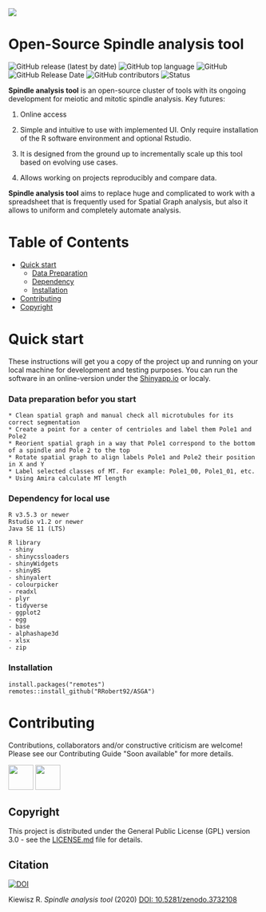 <img src="https://github.com/RRobert92/ASGA/blob/master/ASGA_dev/img/asga%20baner.png">

# Open-Source Spindle analysis tool
![GitHub release (latest by date)](https://img.shields.io/github/v/release/RRobert92/MT_Analysis)
![GitHub top language](https://img.shields.io/github/languages/top/RRobert92/MT_Analysis)
![GitHub](https://img.shields.io/github/license/RRobert92/MT_Analysis)
![GitHub Release Date](https://img.shields.io/github/release-date/RRobert92/MT_Analysis)
![GitHub contributors](https://img.shields.io/github/contributors/RRobert92/MT_Analysis)
![Status](https://img.shields.io/badge/lifecycle-maturating-blue.svg)

**Spindle analysis tool** is an open-source cluster of tools with its ongoing development for meiotic and mitotic spindle analysis. Key futures:
  
1. Online access

2. Simple and intuitive to use with implemented UI. Only require installation of the R software environment and optional Rstudio.

3. It is designed from the ground up to incrementally scale up this tool based on evolving use cases. 

4. Allows working on projects reproducibly and compare data.

**Spindle analysis tool** aims to replace huge and complicated to work with a spreadsheet that is frequently used for Spatial Graph analysis, but also it allows to uniform and completely automate analysis.

# Table of Contents

* [Quick start](#Quick_start)
  * [Data Preparation](#Quick_start_DP)
  * [Dependency](#Dependency)
  * [Installation](#Quick_start_IN)
* [Contributing](#Contributing)
* [Copyright](#Copyright)
  
<a name="Quick_start"></a>
# Quick start
These instructions will get you a copy of the project up and running on your local machine for development and testing purposes.
You can run the software in an online-version under the [Shinyapp.io](https://kiewisz.shinyapps.io/ASGA/) or localy.

<a name="Quick_start_DP"></a>
### Data preparation befor you start
```
* Clean spatial graph and manual check all microtubules for its correct segmentation
* Create a point for a center of centrioles and label them Pole1 and Pole2
* Reorient spatial graph in a way that Pole1 correspond to the bottom of a spindle and Pole 2 to the top
* Rotate spatial graph to align labels Pole1 and Pole2 their position in X and Y
* Label selected classes of MT. For example: Pole1_00, Pole1_01, etc.
* Using Amira calculate MT length
```

<a name="Dependency"></a>
### Dependency for local use
```
R v3.5.3 or newer
Rstudio v1.2 or newer
Java SE 11 (LTS)

R library
- shiny
- shinycssloaders
- shinyWidgets
- shinyBS
- shinyalert
- colourpicker
- readxl
- plyr
- tidyverse
- ggplot2
- egg
- base
- alphashape3d
- xlsx
- zip
```

<a name="Quick_start_IN"></a>
### Installation
```
install.packages("remotes")
remotes::install_github("RRobert92/ASGA")

```
<a name="Contributing"></a>
# Contributing
Contributions, collaborators and/or constructive criticism are welcome! Please see our Contributing Guide "Soon available" for more details.

<a href="https://sourcerer.io/rrobert92"><img src="https://avatars0.githubusercontent.com/u/56911280?v=4" height="50px" width="50px" alt=""/></a>
<a href="https://github.com/gunar-f"><img src="https://avatars0.githubusercontent.com/u/70518136?s=400&v=4" height="50px" width="50px" alt=""/></a>
<a name="Copyright"></a>
## Copyright
This project is distributed under the General Public License (GPL) version 3.0 - see the [LICENSE.md](LICENSE.md) file for details.

## Citation
[![DOI](https://zenodo.org/badge/DOI/10.5281/zenodo.3732108.svg)](https://doi.org/10.5281/zenodo.3732108)

Kiewisz R. *Spindle analysis tool* (2020) [DOI: 10.5281/zenodo.3732108](https://doi.org/10.5281/zenodo.3732108)
